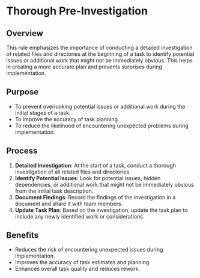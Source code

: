 # Thorough Pre-Investigation

## Overview

This rule emphasizes the importance of conducting a detailed investigation of related files and directories at the beginning of a task to identify potential issues or additional work that might not be immediately obvious. This helps in creating a more accurate plan and prevents surprises during implementation.

## Purpose

- To prevent overlooking potential issues or additional work during the initial stages of a task.
- To improve the accuracy of task planning.
- To reduce the likelihood of encountering unexpected problems during implementation.

## Process

1.  **Detailed Investigation**: At the start of a task, conduct a thorough investigation of all related files and directories.
2.  **Identify Potential Issues**: Look for potential issues, hidden dependencies, or additional work that might not be immediately obvious from the initial task description.
3.  **Document Findings**: Record the findings of the investigation in a document and share it with team members.
4.  **Update Task Plan**: Based on the investigation, update the task plan to include any newly identified work or considerations.

## Benefits

- Reduces the risk of encountering unexpected issues during implementation.
- Improves the accuracy of task estimates and planning.
- Enhances overall task quality and reduces rework.